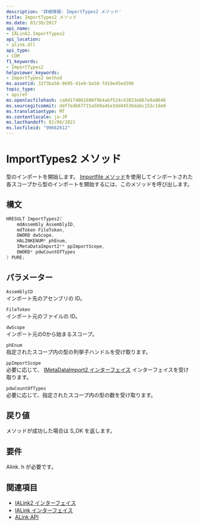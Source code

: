 ```yaml
---
description: '詳細情報: ImportTypes2 メソッド'
title: ImportTypes2 メソッド
ms.date: 03/30/2017
api_name:
- IALink2.ImportTypes2
api_location:
- alink.dll
api_type:
- COM
f1_keywords:
- ImportTypes2
helpviewer_keywords:
- ImportTypes2 method
ms.assetid: 32f3ba58-9695-41e9-ba58-fd19e45ed396
topic_type:
- apiref
ms.openlocfilehash: ca0d174061608f9b4abf524c43023e867e9a9646
ms.sourcegitcommit: ddf7edb67715a5b9a45e3dd44536dabc153c1de0
ms.translationtype: MT
ms.contentlocale: ja-JP
ms.lasthandoff: 02/06/2021
ms.locfileid: "99662612"
---
```

# <a name="importtypes2-method"></a>ImportTypes2 メソッド

型のインポートを開始します。 [Importfile メソッド](importfile-method.md)を使用してインポートされた各スコープから型のインポートを開始するには、このメソッドを呼び出します。  
  
## <a name="syntax"></a>構文  
  
```cpp  
HRESULT ImportTypes2(  
    mdAssembly AssemblyID,  
    mdToken FileToken,  
    DWORD dwScope,  
    HALINKENUM* phEnum,  
    IMetaDataImport2** ppImportScope,  
    DWORD* pdwCountOfTypes  
) PURE;  
```  
  
## <a name="parameters"></a>パラメーター  

 `AssemblyID`  
 インポート先のアセンブリの ID。  
  
 `FileToken`  
 インポート元のファイルの ID。  
  
 `dwScope`  
 インポート元の0から始まるスコープ。  
  
 `phEnum`  
 指定されたスコープ内の型の列挙子ハンドルを受け取ります。  
  
 `ppImportScope`  
 必要に応じて、 [IMetaDataImport2 インターフェイス](../metadata/imetadataimport2-interface.md) インターフェイスを受け取ります。  
  
 `pdwCountOfTypes`  
 必要に応じて、指定されたスコープ内の型の数を受け取ります。  
  
## <a name="return-value"></a>戻り値  

 メソッドが成功した場合は S_OK を返します。  
  
## <a name="requirements"></a>要件  

 Alink. h が必要です。  
  
## <a name="see-also"></a>関連項目

- [IALink2 インターフェイス](ialink2-interface.md)
- [IALink インターフェイス](ialink-interface.md)
- [ALink API](index.md)
